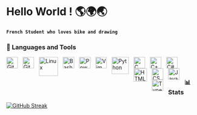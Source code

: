 # Hello World ! 🌎🌍🌏

**`French Student who loves bike and drawing`**

### 🧰 Languages and Tools
<img align="left" alt="Git" width="30px" style="padding-right:10px;" src="https://upload.wikimedia.org/wikipedia/commons/thumb/3/3f/Git_icon.svg/1024px-Git_icon.svg.png" />
<img align="left" alt="GitHub" width="30px" style="padding-right:10px;" src="https://github.githubassets.com/assets/GitHub-Mark-ea2971cee799.png" />
<img align="left" alt="Linux" width="50px" style="padding-right:10px;" src="https://www.logo.wine/a/logo/Linux/Linux-Logo.wine.svg" />
<img align="left" alt="Bash" width="30px" style="padding-right:10px;" src="https://upload.wikimedia.org/wikipedia/commons/thumb/4/4b/Bash_Logo_Colored.svg/512px-Bash_Logo_Colored.svg.png?20180723054350" />
<img align="left" alt="Powershell" width="30px" style="padding-right:10px;" src="https://www.gorelo.io/wp-content/uploads/2021/08/powershelllogo-e1629891081735.png" />
<img align="left" alt="Vim" width="30px" style="padding-right:10px;" src="https://upload.wikimedia.org/wikipedia/commons/thumb/9/9f/Vimlogo.svg/1022px-Vimlogo.svg.png" />


<img align="left" alt="Python" width="45px" style="padding-right:10px;" src="https://www.svgrepo.com/show/376344/python.svg" />
<img align="left" alt="C" width="30px" style="padding-right:10px;" src="https://upload.wikimedia.org/wikipedia/commons/thumb/1/18/C_Programming_Language.svg/695px-C_Programming_Language.svg.png" />
<img align="left" alt="C++" width="30px" style="padding-right:10px;" src="https://upload.wikimedia.org/wikipedia/commons/thumb/1/18/ISO_C%2B%2B_Logo.svg/1822px-ISO_C%2B%2B_Logo.svg.png" />
<img align="left" alt="C#" width="30px" style="padding-right:10px;" src="https://upload.wikimedia.org/wikipedia/commons/thumb/b/bd/Logo_C_sharp.svg/1200px-Logo_C_sharp.svg.png" />
<img align="left" alt="HTML" width="35px" style="padding-right:10px;" src="https://icon-library.com/images/html5-icon/html5-icon-13.jpg" />
<img align="left" alt="CSS" width="30px" style="padding-right:10px;" src="https://upload.wikimedia.org/wikipedia/commons/thumb/6/62/CSS3_logo.svg/2048px-CSS3_logo.svg.png" />
<img align="left" alt="JavaScript" width="30px" style="padding-right:10px;" src="https://upload.wikimedia.org/wikipedia/commons/thumb/9/99/Unofficial_JavaScript_logo_2.svg/1024px-Unofficial_JavaScript_logo_2.svg.png" />
<img align="left" alt="TypeScript" width="30px" style="padding-right:10px;" src="https://cdn.worldvectorlogo.com/logos/typescript.svg" />

<br />

#

### 📊 Stats

<!-- ![KoganeShiro's GitHub stats](https://github-readme-stats.vercel.app/api?username=KoganeShiro&show_icons=true&theme=radical) -->

[![GitHub Streak](https://streak-stats.demolab.com?user=KoganeShiro&theme=shadow-blue&date_format=M%20j%5B%2C%20Y%5D&card_width=838)](https://git.io/streak-stats)

#
